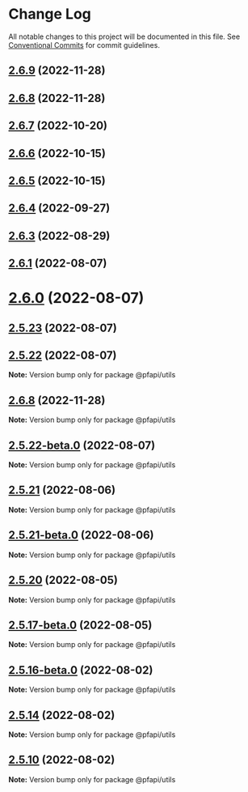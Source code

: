 # Change Log

All notable changes to this project will be documented in this file.
See [Conventional Commits](https://conventionalcommits.org) for commit guidelines.

## [2.6.9](https://github.com/pfapi/pfapi/compare/v2.6.9-beta.0...v2.6.9) (2022-11-28)



## [2.6.8](https://github.com/pfapi/pfapi/compare/v2.6.7...v2.6.8) (2022-11-28)



## [2.6.7](https://github.com/pfapi/pfapi/compare/v2.6.6...v2.6.7) (2022-10-20)



## [2.6.6](https://github.com/pfapi/pfapi/compare/v2.6.5...v2.6.6) (2022-10-15)



## [2.6.5](https://github.com/pfapi/pfapi/compare/v2.6.4...v2.6.5) (2022-10-15)



## [2.6.4](https://github.com/pfapi/pfapi/compare/v2.6.3...v2.6.4) (2022-09-27)



## [2.6.3](https://github.com/pfapi/pfapi/compare/v2.6.3-beta.0...v2.6.3) (2022-08-29)



## [2.6.1](https://github.com/pfapi/pfapi/compare/v2.6.0...v2.6.1) (2022-08-07)



# [2.6.0](https://github.com/pfapi/pfapi/compare/v2.5.23...v2.6.0) (2022-08-07)



## [2.5.23](https://github.com/pfapi/pfapi/compare/v2.5.22...v2.5.23) (2022-08-07)



## [2.5.22](https://github.com/pfapi/pfapi/compare/v2.5.22-beta.0...v2.5.22) (2022-08-07)

**Note:** Version bump only for package @pfapi/utils





## [2.6.8](https://github.com/pfapi/pfapi/compare/v2.6.7...v2.6.8) (2022-11-28)

**Note:** Version bump only for package @pfapi/utils





## [2.5.22-beta.0](https://github.com/pfapi/pfapi/compare/v2.5.21...v2.5.22-beta.0) (2022-08-07)

**Note:** Version bump only for package @pfapi/utils





## [2.5.21](https://github.com/pfapi/pfapi/compare/v2.5.21-beta.0...v2.5.21) (2022-08-06)

**Note:** Version bump only for package @pfapi/utils





## [2.5.21-beta.0](https://github.com/pfapi/pfapi/compare/v2.5.20...v2.5.21-beta.0) (2022-08-06)

**Note:** Version bump only for package @pfapi/utils





## [2.5.20](https://github.com/pfapi/pfapi/compare/v2.5.19...v2.5.20) (2022-08-05)

**Note:** Version bump only for package @pfapi/utils





## [2.5.17-beta.0](https://github.com/pfapi/pfapi/compare/v2.5.16-beta.0...v2.5.17-beta.0) (2022-08-05)

**Note:** Version bump only for package @pfapi/utils





## [2.5.16-beta.0](https://github.com/pfapi/pfapi/compare/v2.5.15...v2.5.16-beta.0) (2022-08-02)

**Note:** Version bump only for package @pfapi/utils





## [2.5.14](https://github.com/pfapi/pfapi/compare/v2.5.14-beta.2...v2.5.14) (2022-08-02)

**Note:** Version bump only for package @pfapi/utils





## [2.5.10](https://github.com/pfapi/pfapi/compare/v2.5.9...v2.5.10) (2022-08-02)

**Note:** Version bump only for package @pfapi/utils
